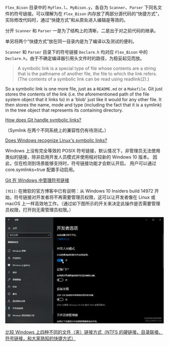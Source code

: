 `Flex_Bison` 目录中的 `MyFlex.l`、`MyBison.y`，各自为 `Scanner`、`Parser` 下同名文件的符号链接。可以理解为在 `Flex_Bison` 内存放了两部分源代码的“快捷方式”，实际修改代码时，通过“快捷方式”和从原处进入编辑是等效的。

分开 `Scanner` 和 `Parser` 一是为了结构上的清晰，二是出于对之前代码的继承。

单另将两个“快捷方式”放在同一目录内是为了编译以及测试的便利。

`Scanner` 和 `Parser` 目录下的符号链接 `Declare.h` 均对应 `Flex_Bison` 中的 `Declare.h`，由于不确定编译器引用头文件时的路径，为稳妥起见而放。

> A symbolic link is a special type of file whose contents are a string that is the pathname of another file, the file to which the link refers. (The contents of a symbolic link can be read using readlink(2).)

So a symbolic link is one more file, just as a `README.md` or a `Makefile`. Git just stores the contents of the link (i.e. the aforementioned path of the file system object that it links to) in a 'blob' just like it would for any other file. It then stores the name, mode and type (including the fact that it is a symlink) in the tree object that represents its containing directory.

[How does Git handle symbolic links?](https://stackoverflow.com/questions/954560/how-does-git-handle-symbolic-links)

（Symlink 在两个不同系统上的兼容性仍有待测试。）

[Does Windows recognize Linux's symbolic links?](https://unix.stackexchange.com/questions/63172/does-windows-recognize-linuxs-symbolic-links)

Windows 上没有完全等效的 POSIX 符号链接，默认情况下，非管理员无法使用类似的链接，除非启用开发人员模式并使用相对较新的 Windows 10 版本。 因此，仅在检测到场景能够支持时，符号链接功能才会默认开启。 用户可以通过 core.symlinks=true 配置手动启用。

[Git 在 Windows 中管理符号链接](https://dora-cmon.github.io/posts/c866167c/)

`[坑1]`: 在微软的官方博客中已有说明：从 Windows 10 Insiders build 14972 开始，符号链接对开发者将不再需要管理员权限，这可以让开发者像在 Linux 或 macOS 上一样高效地工作。（通过如下图所示的开关来决定此操作是否需要管理员权限，打开则无需管理员权限。）

![developer.png](../img/developer.png)

[比较 Windows 上四种不同的文件（夹）链接方式（NTFS 的硬链接、目录联接、符号链接，和大家熟知的快捷方式）](https://blog.walterlv.com/post/ntfs-link-comparisons.html)